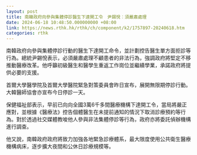 ```yaml
---
layout: post
title: 南韓政府向參與集體停診醫生下達開工令　尹錫悅︰須嚴肅處理
date: 2024-06-18 10:48:50.000000000 +08:00
link: https://news.rthk.hk/rthk/ch/component/k2/1757897-20240618.htm
categories: rthk
---
```


南韓政府向參與集體停診行動的醫生下達開工命令，並計劃控告醫生單方面拒診等行為。總統尹錫悅表示，必須嚴肅處理不顧患者的非法行為，強調政府將堅定不移推動醫療改革。他呼籲初級醫生和醫學生重返工作崗位並繼續學業，承諾政府將提供必要的支援。

首爾大學醫學院及首爾大學醫院緊急對策委員會昨日宣布，展開無限期停診行動。大韓醫師協會亦宣布今日停診一天。

保健福祉部表示，早前已向向全國3萬6千多間醫療機構下達開工令，當局將嚴正應對，並根據《醫療法》控告個體醫生在未提前通知的情況下取消診療預約等行為。對於透過社交媒體教唆他人參與非法集體停診等行為，政府亦將委託偵辦機構進行調查。

他又說，南韓政府政府將致力加強各地緊急診療體系，最大限度使用公共衛生醫療機構病床，逐步擴大夜間和公休日診療規模等。
